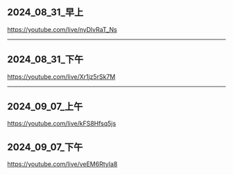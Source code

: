 ## 2024_08_31_早上

https://youtube.com/live/nyDlvRaT_Ns

---

## 2024_08_31_下午

https://youtube.com/live/Xr1jz5rSk7M


---

## 2024_09_07_上午

https://youtube.com/live/kFS8Hfsq5js

## 2024_09_07_下午

https://youtube.com/live/veEM6Rtyla8